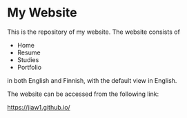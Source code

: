 # My Website

This is the repository of my website. The website consists of

- Home
- Resume
- Studies
- Portfolio

in both English and Finnish, with the default view in English.

The website can be accessed from the following link:

https://jiaw1.github.io/
